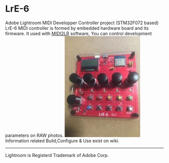 # LrE-6
Adobe Lightroom MIDI Developper Controller project (STM32F072 based)
LrE-6 MIDI controller is formed by embedded hardware board and its firmware.
It used with [MIDI2LR](https://github.com/rsjaffe/MIDI2LR) software,
You can control development parameters on RAW photos.  ![LrE-6_photo.png](LrE-6_photo.png)  
Information related Build,Configure & Use exist on wiki.
***
Lightroom is Registerd Trademark of Adobe Corp.